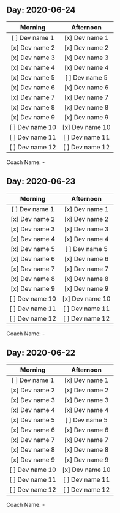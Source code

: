 ## Day: 2020-06-24 
|Morning | Afternoon|
|:---: | :---:|
|  [ ] Dev name 1 |  [x] Dev name 1|
|  [x] Dev name 2 |  [x] Dev name 2|
|  [x] Dev name 3 |  [x] Dev name 3|
|  [x] Dev name 4 |  [x] Dev name 4|
|  [x] Dev name 5 |  [ ] Dev name 5|
|  [x] Dev name 6 |  [x] Dev name 6|
|  [x] Dev name 7 |  [x] Dev name 7|
|  [x] Dev name 8 |  [x] Dev name 8|
|  [x] Dev name 9 |  [x] Dev name 9|
|  [ ] Dev name 10 |  [x] Dev name 10|
|  [ ] Dev name 11 |  [ ] Dev name 11|
|  [ ] Dev name 12 |  [ ] Dev name 12|

Coach Name: -

## Day: 2020-06-23 
|Morning | Afternoon|
|:---: | :---:|
|  [ ] Dev name 1 |  [x] Dev name 1|
|  [x] Dev name 2 |  [x] Dev name 2|
|  [x] Dev name 3 |  [x] Dev name 3|
|  [x] Dev name 4 |  [x] Dev name 4|
|  [x] Dev name 5 |  [ ] Dev name 5|
|  [x] Dev name 6 |  [x] Dev name 6|
|  [x] Dev name 7 |  [x] Dev name 7|
|  [x] Dev name 8 |  [x] Dev name 8|
|  [x] Dev name 9 |  [x] Dev name 9|
|  [ ] Dev name 10 |  [x] Dev name 10|
|  [ ] Dev name 11 |  [ ] Dev name 11|
|  [ ] Dev name 12 |  [ ] Dev name 12|

Coach Name: -

## Day: 2020-06-22 
|Morning | Afternoon|
|:---: | :---:|
|  [ ] Dev name 1 |  [x] Dev name 1|
|  [x] Dev name 2 |  [x] Dev name 2|
|  [x] Dev name 3 |  [x] Dev name 3|
|  [x] Dev name 4 |  [x] Dev name 4|
|  [x] Dev name 5 |  [ ] Dev name 5|
|  [x] Dev name 6 |  [x] Dev name 6|
|  [x] Dev name 7 |  [x] Dev name 7|
|  [x] Dev name 8 |  [x] Dev name 8|
|  [x] Dev name 9 |  [x] Dev name 9|
|  [ ] Dev name 10 |  [x] Dev name 10|
|  [ ] Dev name 11 |  [ ] Dev name 11|
|  [ ] Dev name 12 |  [ ] Dev name 12|

Coach Name: -

